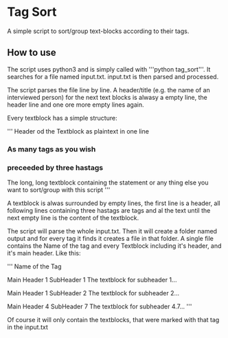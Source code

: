 # Tag Sort
A simple script to sort/group text-blocks according to their tags.

## How to use
The script uses python3 and is simply called with '''python tag_sort'''. It searches for a file named input.txt.
input.txt is then parsed and processed. 

The script parses the file line by line.
A header/title (e.g. the name of an interviewed person) for the next text blocks is alwasy a empty line, the header line and one ore more empty lines again.

Every textblock has a simple structure:

'''
<empty line>
Header od the Textblock as plaintext in one line
### As many tags as you wish
### preceeded by three hastags
The long, long textblock
containing the statement or 
any thing else you want to sort/group with
this script
<empty line>
'''

A textblock is alwas surrounded by empty lines, the first line is a header, all following lines containing three hastags are tags and al the text until the next empty line is the content of the textblock.

The script will parse the whole input.txt. Then it will create a folder named output and for every tag it finds it creates a file in that folder. A single file contains the Name of the tag and every Textblock including it's header, and it's main header. Like this:

'''
Name of the Tag

Main Header 1
SubHeader 1
The textblock for subheader 1...

Main Header 1
SubHeader 2
The textblock for subheader 2...

Main Header 4
SubHeader 7
The textblock for subheader 4.7...
'''

Of course it will only contain the textblocks, that were marked with that tag in the input.txt
